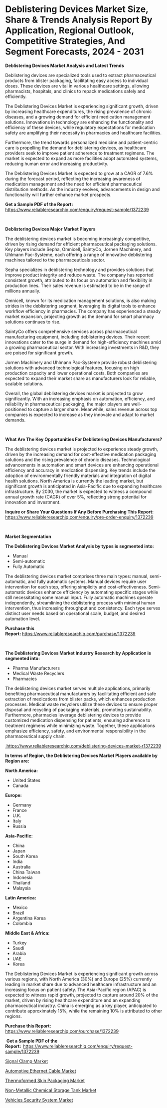 <p><h1>Deblistering Devices Market Size, Share & Trends Analysis Report By Application, Regional Outlook, Competitive Strategies, And Segment Forecasts, 2024 - 2031</h1></p><p><strong>Deblistering Devices Market Analysis and Latest Trends</strong></p>
<p><p>Deblistering devices are specialized tools used to extract pharmaceutical products from blister packaging, facilitating easy access to individual doses. These devices are vital in various healthcare settings, allowing pharmacists, hospitals, and clinics to repack medications safely and efficiently.</p><p>The Deblistering Devices Market is experiencing significant growth, driven by increasing healthcare expenditures, the rising prevalence of chronic diseases, and a growing demand for efficient medication management solutions. Innovations in technology are enhancing the functionality and efficiency of these devices, while regulatory expectations for medication safety are amplifying their necessity in pharmacies and healthcare facilities.</p><p>Furthermore, the trend towards personalized medicine and patient-centric care is propelling the demand for deblistering devices, as healthcare providers seek to improve patient adherence to treatment regimens. The market is expected to expand as more facilities adopt automated systems, reducing human error and increasing productivity.</p><p>The Deblistering Devices Market is expected to grow at a CAGR of 7.6% during the forecast period, reflecting the increasing awareness of medication management and the need for efficient pharmaceutical distribution methods. As the industry evolves, advancements in design and functionality will further enhance market prospects.</p></p>
<p><strong>Get a Sample PDF of the Report:&nbsp;</strong> <a href="https://www.reliableresearchiq.com/enquiry/request-sample/1372239?utm_campaign=1087&utm_medium=2&utm_source=Github&utm_content=ia&utm_term=11102024&utm_id=deblistering-devices">https://www.reliableresearchiq.com/enquiry/request-sample/1372239</a></p>
<p>&nbsp;</p>
<p><strong>Deblistering Devices Major Market Players</strong></p>
<p><p>The deblistering devices market is becoming increasingly competitive, driven by rising demand for efficient pharmaceutical packaging solutions. Key players include Sepha, Omnicell, SaintyCo, Jornen Machinery, and Uhlmann Pac-Systeme, each offering a range of innovative deblistering machines tailored to the pharmaceuticals sector.</p><p>Sepha specializes in deblistering technology and provides solutions that improve product integrity and reduce waste. The company has reported consistent growth, attributed to its focus on automation and flexibility in production lines. Their sales revenue is estimated to be in the range of millions annually.</p><p>Omnicell, known for its medication management solutions, is also making strides in the deblistering segment, leveraging its digital tools to enhance workflow efficiency in pharmacies. The company has experienced a steady market expansion, projecting growth as the demand for smart pharmacy solutions continues to rise.</p><p>SaintyCo offers comprehensive services across pharmaceutical manufacturing equipment, including deblistering devices. Their recent innovations cater to the surge in demand for high-efficiency machines amid a growing pharmaceutical sector. With increasing investments in R&D, they are poised for significant growth.</p><p>Jornen Machinery and Uhlmann Pac-Systeme provide robust deblistering solutions with advanced technological features, focusing on high production capacity and lower operational costs. Both companies are expected to expand their market share as manufacturers look for reliable, scalable solutions.</p><p>Overall, the global deblistering devices market is projected to grow significantly. With an increasing emphasis on automation, efficiency, and reliability in pharmaceutical packaging, the major players are well-positioned to capture a larger share. Meanwhile, sales revenue across top companies is expected to increase as they innovate and adapt to market demands.</p></p>
<p>&nbsp;</p>
<p><strong>What Are The Key Opportunities For Deblistering Devices Manufacturers?</strong></p>
<p><p>The deblistering devices market is projected to experience steady growth, driven by the increasing demand for cost-effective medication packaging solutions and the rising prevalence of chronic diseases. Technological advancements in automation and smart devices are enhancing operational efficiency and accuracy in medication dispensing. Key trends include the adoption of environmentally friendly materials and integration of digital health solutions. North America is currently the leading market, but significant growth is anticipated in Asia-Pacific due to expanding healthcare infrastructure. By 2030, the market is expected to witness a compound annual growth rate (CAGR) of over 5%, reflecting strong potential for innovation and investment.</p></p>
<p><strong>Inquire or Share Your Questions If Any Before Purchasing This Report:</strong> <a href="https://www.reliableresearchiq.com/enquiry/pre-order-enquiry/1372239?utm_campaign=1087&utm_medium=2&utm_source=Github&utm_content=ia&utm_term=11102024&utm_id=deblistering-devices">https://www.reliableresearchiq.com/enquiry/pre-order-enquiry/1372239</a></p>
<p>&nbsp;</p>
<p><strong>Market Segmentation</strong></p>
<p><strong>The Deblistering Devices Market Analysis by types is segmented into:</strong></p>
<p><ul><li>Manual</li><li>Semi-automatic</li><li>Fully Automatic</li></ul></p>
<p><p>The deblistering devices market comprises three main types: manual, semi-automatic, and fully automatic systems. Manual devices require user intervention for each step, offering simplicity and cost-effectiveness. Semi-automatic devices enhance efficiency by automating specific stages while still necessitating some manual input. Fully automatic machines operate independently, streamlining the deblistering process with minimal human intervention, thus increasing throughput and consistency. Each type serves distinct user needs based on operational scale, budget, and desired automation level.</p></p>
<p><strong>Purchase this Report:&nbsp;</strong><a href="https://www.reliableresearchiq.com/purchase/1372239?utm_campaign=1087&utm_medium=2&utm_source=Github&utm_content=ia&utm_term=11102024&utm_id=deblistering-devices">https://www.reliableresearchiq.com/purchase/1372239</a></p>
<p>&nbsp;</p>
<p><strong>The Deblistering Devices Market Industry Research by Application is segmented into:</strong></p>
<p><ul><li>Pharma Manufacturers</li><li>Medical Waste Recyclers</li><li>Pharmacies</li></ul></p>
<p><p>The deblistering devices market serves multiple applications, primarily benefiting pharmaceutical manufacturers by facilitating efficient and safe extraction of medications from blister packs, which enhances production processes. Medical waste recyclers utilize these devices to ensure proper disposal and recycling of packaging materials, promoting sustainability. Furthermore, pharmacies leverage deblistering devices to provide customized medication dispensing for patients, ensuring adherence to treatment regimens while minimizing waste. Together, these applications emphasize efficiency, safety, and environmental responsibility in the pharmaceutical supply chain.</p></p>
<p><a href="https://www.reliableresearchiq.com/deblistering-devices-market-r1372239?utm_campaign=1087&utm_medium=2&utm_source=Github&utm_content=ia&utm_term=11102024&utm_id=deblistering-devices">&nbsp;https://www.reliableresearchiq.com/deblistering-devices-market-r1372239</a></p>
<p><strong>In terms of Region, the Deblistering Devices Market Players available by Region are:</strong></p>
<p>
    <p> <strong> North America: </strong>
        <ul>
            <li>United States</li>
            <li>Canada</li>
        </ul>
        </p> 
    <p> <strong> Europe: </strong>
        <ul>
            <li>Germany</li>
            <li>France</li>
            <li>U.K.</li>
            <li>Italy</li>
            <li>Russia</li>
        </ul>
        </p> 
    <p> <strong> Asia-Pacific: </strong>
        <ul>
            <li>China</li>
            <li>Japan</li>
            <li>South Korea</li>
            <li>India</li>
            <li>Australia</li>
            <li>China Taiwan</li>
            <li>Indonesia</li>
            <li>Thailand</li>
            <li>Malaysia</li>
        </ul>
        </p> 
    <p> <strong> Latin America: </strong>
        <ul>
            <li>Mexico</li>
            <li>Brazil</li>
            <li>Argentina Korea</li>
            <li>Colombia</li>
        </ul>
        </p> 
    <p> <strong> Middle East & Africa: </strong>
        <ul>
            <li>Turkey</li>
            <li>Saudi</li>
            <li>Arabia</li>
            <li>UAE</li>
            <li>Korea</li>
        </ul>
    </p>
    </p>
<p><p>The Deblistering Devices Market is experiencing significant growth across various regions, with North America (30%) and Europe (25%) currently leading in market share due to advanced healthcare infrastructure and an increasing focus on patient safety. The Asia-Pacific region (APAC) is expected to witness rapid growth, projected to capture around 20% of the market, driven by rising healthcare expenditure and an expanding pharmaceutical industry. China is emerging as a key player, anticipated to contribute approximately 15%, while the remaining 10% is attributed to other regions.</p></p>
<p><strong>Purchase this Report: </strong><a href="https://www.reliableresearchiq.com/purchase/1372239?utm_campaign=1087&utm_medium=2&utm_source=Github&utm_content=ia&utm_term=11102024&utm_id=deblistering-devices">https://www.reliableresearchiq.com/purchase/1372239</a></p>
<p>&nbsp;<strong>Get a Sample PDF of the Report:&nbsp;&nbsp;</strong><a href="https://www.reliableresearchiq.com/enquiry/request-sample/1372239?utm_campaign=1087&utm_medium=2&utm_source=Github&utm_content=ia&utm_term=11102024&utm_id=deblistering-devices">https://www.reliableresearchiq.com/enquiry/request-sample/1372239</a></p>
<p><strong></strong></p>
<p><p><a href="https://issuu.com/reportprime-2/docs/signal-clamp-market-size-2030.pptx_b2d45b345d217f?utm_campaign=1087&utm_medium=2&utm_source=Github&utm_content=ia&utm_term=11102024&utm_id=deblistering-devices">Signal Clamp Market</a></p><p><a href="https://issuu.com/reportprime-2/docs/automotive-ethernet-cable-market-si_6341d4b3c59fa1?utm_campaign=1087&utm_medium=2&utm_source=Github&utm_content=ia&utm_term=11102024&utm_id=deblistering-devices">Automotive Ethernet Cable Market</a></p><p><a href="https://www.linkedin.com/pulse/thermoformed-skin-packaging-market-report-product-type-non-carded-zlj0e?utm_campaign=1087&utm_medium=2&utm_source=Github&utm_content=ia&utm_term=11102024&utm_id=deblistering-devices">Thermoformed Skin Packaging Market</a></p><p><a href="https://www.linkedin.com/pulse/global-non-metallic-chemical-storage-tank-market-size-expected-0lbif?utm_campaign=1087&utm_medium=2&utm_source=Github&utm_content=ia&utm_term=11102024&utm_id=deblistering-devices">Non-Metallic Chemical Storage Tank Market</a></p><p><a href="https://www.linkedin.com/pulse/unveiling-market-trends-global-vehicles-security-system-aq1ge?utm_campaign=1087&utm_medium=2&utm_source=Github&utm_content=ia&utm_term=11102024&utm_id=deblistering-devices">Vehicles Security System Market</a></p></p>